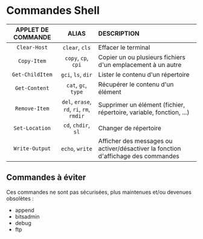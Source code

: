 # Commandes Shell

|APPLET DE COMMANDE|ALIAS|DESCRIPTION|
|:--:|:--:|:--|
|`Clear-Host`|`clear`, `cls`|Effacer le terminal|
|`Copy-Item`|`copy`, `cp`, `cpi`|Copier un ou plusieurs fichiers d'un emplacement à un autre|
|`Get-ChildItem`|`gci`, `ls`, `dir`|Lister le contenu d'un répertoire|
|`Get-Content`|`cat`, `gc`, `type`|Récupérer le contenu d'un élément|
|`Remove-Item`|`del`, `erase`, `rd`, `ri`, `rm`, `rmdir`|Supprimer un élément (fichier, répertoire, variable, fonction, ...)|
|`Set-Location`|`cd`, `chdir`, `sl`|Changer de répertoire|
|`Write-Output`|`echo`, `write`|Afficher des messages ou activer/désactiver la fonction d'affichage des commandes|

## Commandes à éviter

Ces commandes ne sont pas sécurisées, plus maintenues et/ou devenues obsolètes :

+ append
+ bitsadmin
+ debug
+ ftp
